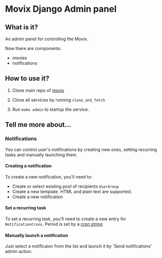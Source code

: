 # Movix Django Admin panel

## What is it?

An admin panel for controlling the Movix.

Now there are components:

-   movies
-   notifications

## How to use it?

1. Clone main repo of [movix](https://github.com/stranded-in-python/movix)

2. Clone all services by running `clone_and_fetch`

3. Run `make admin` to startup the service.

## Tell me more about...

### Notifications

You can control user's notifications by creating new ones, setting recurring tasks and manually launching them.

#### Creating a notification

To create a new notification, you'll need to:

-   Create or select existing pool of recipients `UserGroup`
-   Create a new template. HTML and plain text are supported.
-   Create a new notification

#### Set a recurring task

To set a recurring task, you'll need to create a new entry for `NotificationCrons`. Period is set by a [cron string](https://en.wikipedia.org/wiki/Cron)

#### Manually launch a notification

Just select a notificaion from the list and launch it by 'Send notifications' admin action.
